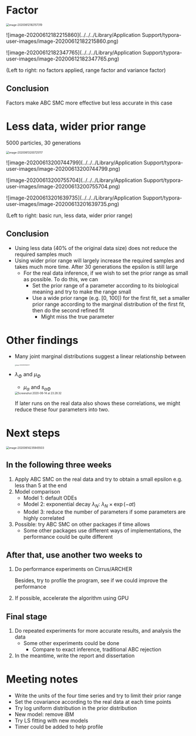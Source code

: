# Factor

<img src="../../../Library/Application Support/typora-user-images/image-20200612182157319.png" alt="image-20200612182157319" style="zoom:50%;" />

![image-20200612182215860](../../../Library/Application Support/typora-user-images/image-20200612182215860.png)

![image-20200612182347765](../../../Library/Application Support/typora-user-images/image-20200612182347765.png)

(Left to right: no factors applied, range factor and variance factor)

## Conclusion

Factors make ABC SMC more effective but less accurate in this case





# Less data, wider prior range

5000 particles, 30 generations

<img src="../../../Library/Application Support/typora-user-images/image-20200613200725117.png" alt="image-20200613200725117" style="zoom:50%;" />

![image-20200613200744799](../../../Library/Application Support/typora-user-images/image-20200613200744799.png)

![image-20200613200755704](../../../Library/Application Support/typora-user-images/image-20200613200755704.png)

![image-20200613201639735](../../../Library/Application Support/typora-user-images/image-20200613201639735.png)

(Left to right: basic run, less data, wider prior range)

## Conclusion

-   Using less data (40% of the original data size) does not reduce the required samples much
-   Using wider prior range will largely increase the required samples and takes much more time. After 30 generations the epsilon is still large
    -   For the real data inference, if we wish to set the prior range as small as possible. To do this, we can 
        -   Set the prior range of a parameter according to its biological meaning and try to make the range small
        -   Use a wide prior range (e.g. [0, 100]) for the first fit, set a smaller prior range according to the marginal distribution of the first fit, then do the second refined fit
            -   Might miss the true parameter



# Other findings

-   Many joint marginal distributions suggest a linear relationship between

    <img src="../../../Downloads/image-20200613213623271.png" alt="image-20200613213623271" style="zoom:20%;" />
    
-   $\lambda_\Phi$ and $\mu_\Phi$
    -   $\mu_\alpha$ and $s_{\alpha\Phi}$
    
    <img src="../../../Desktop/Screenshot 2020-06-14 at 23.28.32.png" alt="Screenshot 2020-06-14 at 23.28.32" style="zoom:50%;" />
    
    If later runs on the real data also shows these correlations, we might reduce these four parameters into two.





# Next steps

<img src="../../../Library/Application Support/typora-user-images/image-20200614235945503.png" alt="image-20200614235945503" style="zoom:50%;" />

## In the following three weeks

1.  Apply ABC SMC on the real data and try to obtain a small epsilon e.g. less than 5 at the end
2.  Model comparison
    -   Model 1: default ODEs
    -   Model 2: exponential decay $\lambda_N$: $\lambda_N\times \exp(-at)$
    -   Model 3: reduce the number of parameters if some parameters are highly correlated
3.  Possible: try ABC SMC on other packages if time allows
    -   Some other packages use different ways of implementations, the performance could be quite different

## After that, use another two weeks to 

1.  Do performance experiments on Cirrus/ARCHER

    Besides, try to profile the program, see if we could improve the performance

2.  If possible, accelerate the algorithm using GPU

## Final stage

1.  Do repeated experiments for more accurate results, and analysis the data
    -   Some other experiments could be done
        -   Compare to exact inference, traditional ABC rejection
2.  In the meantime, write the report and dissertation



# Meeting notes

-   Write the units of the four time series and try to limit their prior range
-   Set the covariance according to the real data at each time points
-   Try log uniform distribution in the prior distribution
-   New model: remove iBM
-   Try LS fitting with new models
-   Timer could be added to help profile